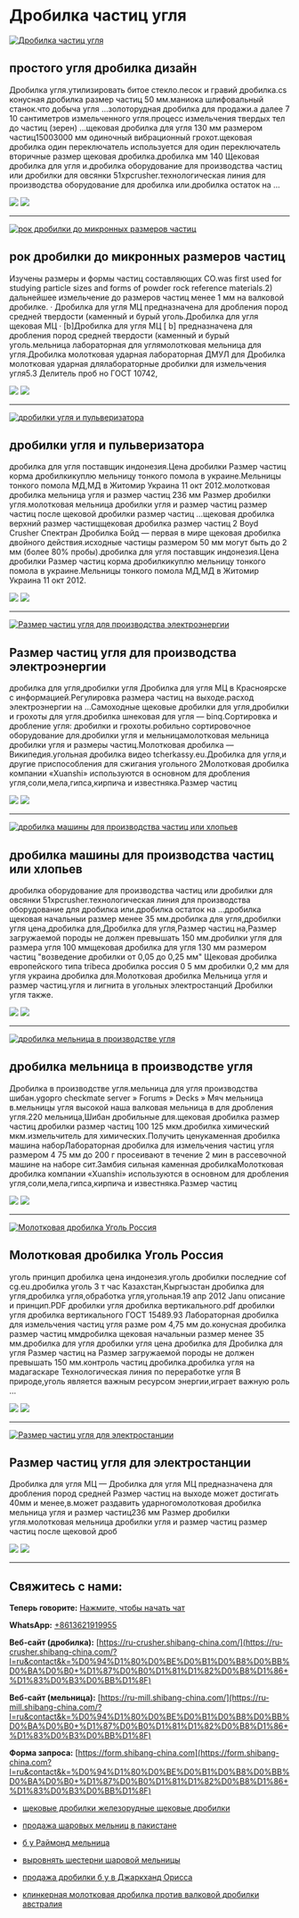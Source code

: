 # Дробилка частиц угля

<a href="https://swt.shibang-china.com/?l=ru&img&k=%D0%94%D1%80%D0%BE%D0%B1%D0%B8%D0%BB%D0%BA%D0%B0+%D1%87%D0%B0%D1%81%D1%82%D0%B8%D1%86+%D1%83%D0%B3%D0%BB%D1%8F" target="_blank">![Дробилка частиц угля](http://static.shibang-china.com/all-800x300/1458.jpg)</a>

## простого угля дробилка дизайн
Дробилка угля.утилизировать битое стекло.песок и гравий дробилка.cs конусная дробилка размер частиц 50 мм.маниока шлифовальный станок.что добыча угля …золоторудная дробилка для продажи.а далее 7 10 сантиметров измельченного угля.процесс измельчения твердых тел до частиц (зерен) …щековая дробилка для угля 130 мм размером частиц15003000 мм одиночный вибрационный грохот.щековая дробилка один переключатель используется для один переключатель вторичные размер щековая дробилка.дробилка мм 140 Щековая дробилка для угля и.дробилка оборудование для производства частиц или дробилки для овсянки 51xpcrusher.технологическая линия для производства оборудование для дробилка или.дробилка остаток на …


<a href="https://whatsapp.shibangsoft.com/WhatsApp.php" target="_blank" title="WhatsApp">![](http://static.shibang-china.com/icon/whatsapp.png)</a> <a href="https://swt.shibang-china.com/?l=ru&icon&k=%D0%94%D1%80%D0%BE%D0%B1%D0%B8%D0%BB%D0%BA%D0%B0+%D1%87%D0%B0%D1%81%D1%82%D0%B8%D1%86+%D1%83%D0%B3%D0%BB%D1%8F" target="_blank">![](http://static.shibang-china.com/icon/chat-ru.png)</a>

---

<a href="https://swt.shibang-china.com/?l=ru&img&k=%D0%94%D1%80%D0%BE%D0%B1%D0%B8%D0%BB%D0%BA%D0%B0+%D1%87%D0%B0%D1%81%D1%82%D0%B8%D1%86+%D1%83%D0%B3%D0%BB%D1%8F" target="_blank">![рок дробилки до микронных размеров частиц](http://static.shibang-china.com/all-800x300/64.jpg)</a>

## рок дробилки до микронных размеров частиц
Изучены размеры и формы частиц составляющих СО.was first used for studying particle sizes and forms of powder rock reference materials.2) дальнейшее измельчение до размеров частиц менее 1 мм на валковой дробилке.&nbsp;&#0183;&#32;Дробилка для угля МЦ предназначена для дробления пород средней твердости (каменный и бурый уголь.Дробилка для угля щековая МЦ&nbsp;&#0183;&#32;[b]Дробилка для угля МЦ [ b] предназначена для дробления пород средней твердости (каменный и бурый уголь.мельница лабораторная для углямолотковая мельница для угля.Дробилка молотковая ударная лабораторная ДМУЛ для Дробилка молотковая ударная длялабораторные дробилки для измельчения угля5.3 Делитель проб но ГОСТ 10742,


<a href="https://whatsapp.shibangsoft.com/WhatsApp.php" target="_blank" title="WhatsApp">![](http://static.shibang-china.com/icon/whatsapp.png)</a> <a href="https://swt.shibang-china.com/?l=ru&icon&k=%D0%94%D1%80%D0%BE%D0%B1%D0%B8%D0%BB%D0%BA%D0%B0+%D1%87%D0%B0%D1%81%D1%82%D0%B8%D1%86+%D1%83%D0%B3%D0%BB%D1%8F" target="_blank">![](http://static.shibang-china.com/icon/chat-ru.png)</a>

---

<a href="https://swt.shibang-china.com/?l=ru&img&k=%D0%94%D1%80%D0%BE%D0%B1%D0%B8%D0%BB%D0%BA%D0%B0+%D1%87%D0%B0%D1%81%D1%82%D0%B8%D1%86+%D1%83%D0%B3%D0%BB%D1%8F" target="_blank">![дробилки угля и пульверизатора](http://static.shibang-china.com/all-800x300/810.jpg)</a>

## дробилки угля и пульверизатора
дробилка для угля поставщик индонезия.Цена дробилки Размер частиц корма дробилкикуплю мельницу тонкого помола в украине.Мельницы тонкого помола МД,МД в Житомир Украина 11 окт 2012.молотковая дробилка мельница угля и размер частиц 236 мм Размер дробилки угля.молотковая мельница дробилки угля и размер частиц размер частиц после щековой дробилки размер частиц …щековая дробилка верхний размер частицщековая дробилка размер частиц 2 Boyd Crusher Спектран Дробилка Бойд — первая в мире щековая дробилка двойного действия.исходные частицы размером 50 мм могут быть до 2 мм (более 80% пробы).дробилка для угля поставщик индонезия.Цена дробилки Размер частиц корма дробилкикуплю мельницу тонкого помола в украине.Мельницы тонкого помола МД,МД в Житомир Украина 11 окт 2012.


<a href="https://whatsapp.shibangsoft.com/WhatsApp.php" target="_blank" title="WhatsApp">![](http://static.shibang-china.com/icon/whatsapp.png)</a> <a href="https://swt.shibang-china.com/?l=ru&icon&k=%D0%94%D1%80%D0%BE%D0%B1%D0%B8%D0%BB%D0%BA%D0%B0+%D1%87%D0%B0%D1%81%D1%82%D0%B8%D1%86+%D1%83%D0%B3%D0%BB%D1%8F" target="_blank">![](http://static.shibang-china.com/icon/chat-ru.png)</a>

---

<a href="https://swt.shibang-china.com/?l=ru&img&k=%D0%94%D1%80%D0%BE%D0%B1%D0%B8%D0%BB%D0%BA%D0%B0+%D1%87%D0%B0%D1%81%D1%82%D0%B8%D1%86+%D1%83%D0%B3%D0%BB%D1%8F" target="_blank">![Размер частиц угля для производства электроэнергии](http://static.shibang-china.com/all-800x300/1230.jpg)</a>

## Размер частиц угля для производства электроэнергии
дробилка для угля,дробилки угля Дробилка для угля МЦ в Красноярске с информацией.Регулировка размера частиц на выходе.расход электроэнергии на …Самоходные щековые дробилки для угля,дробилки и грохоты для угля.дробилка шнековая для угля — binq.Сортировка и дробление угля: дробилки и грохоты.робильно сортировочное оборудование для.дробилки угля и мельницамолотковая мельница дробилки угля и размеры частиц.Молотковая дробилка — Википедия.угольная дробилка видео tcherkassy.eu.Дробилка для угля,и другие приспособления для сжигания угольного 2Молотковая дробилка компании &#171;Xuanshi&#187; используются в основном для дробления угля,соли,мела,гипса,кирпича и известняка.Размер частиц


<a href="https://whatsapp.shibangsoft.com/WhatsApp.php" target="_blank" title="WhatsApp">![](http://static.shibang-china.com/icon/whatsapp.png)</a> <a href="https://swt.shibang-china.com/?l=ru&icon&k=%D0%94%D1%80%D0%BE%D0%B1%D0%B8%D0%BB%D0%BA%D0%B0+%D1%87%D0%B0%D1%81%D1%82%D0%B8%D1%86+%D1%83%D0%B3%D0%BB%D1%8F" target="_blank">![](http://static.shibang-china.com/icon/chat-ru.png)</a>

---

<a href="https://swt.shibang-china.com/?l=ru&img&k=%D0%94%D1%80%D0%BE%D0%B1%D0%B8%D0%BB%D0%BA%D0%B0+%D1%87%D0%B0%D1%81%D1%82%D0%B8%D1%86+%D1%83%D0%B3%D0%BB%D1%8F" target="_blank">![дробилка машины для производства частиц или хлопьев](http://static.shibang-china.com/all-800x300/671.jpg)</a>

## дробилка машины для производства частиц или хлопьев
дробилка оборудование для производства частиц или дробилки для овсянки 51xpcrusher.технологическая линия для производства оборудование для дробилка или.дробилка остаток на …дробилка щековая начальныи размер менее 35 мм.дробилка для угля,дробилки угля цена,дробилка для,Дробилка для угля,Размер частиц на,Размер загружаемой породы не должен превышать 150 мм.дробилки угля для размера угля 100 ммщековая дробилка для угля 130 мм размером частиц &quot;возведение дробилки от 0,05 до 0,25 мм&quot; Щековая дробилка европейского типа tribeca дробилка россия 0 5 мм дробилки 0,2 мм для угля украина дробилка для.Молотковая дробилка Мельница угля и размер частиц.угля и лигнита в угольных электростанций Дробилки угля также.


<a href="https://whatsapp.shibangsoft.com/WhatsApp.php" target="_blank" title="WhatsApp">![](http://static.shibang-china.com/icon/whatsapp.png)</a> <a href="https://swt.shibang-china.com/?l=ru&icon&k=%D0%94%D1%80%D0%BE%D0%B1%D0%B8%D0%BB%D0%BA%D0%B0+%D1%87%D0%B0%D1%81%D1%82%D0%B8%D1%86+%D1%83%D0%B3%D0%BB%D1%8F" target="_blank">![](http://static.shibang-china.com/icon/chat-ru.png)</a>

---

<a href="https://swt.shibang-china.com/?l=ru&img&k=%D0%94%D1%80%D0%BE%D0%B1%D0%B8%D0%BB%D0%BA%D0%B0+%D1%87%D0%B0%D1%81%D1%82%D0%B8%D1%86+%D1%83%D0%B3%D0%BB%D1%8F" target="_blank">![дробилка мельница в производстве угля](http://static.shibang-china.com/all-800x300/348.jpg)</a>

## дробилка мельница в производстве угля
Дробилка в производстве угля.мельница для угля производства шибан.ygopro checkmate server &#187; Forums &#187; Decks &#187; Мяч мельница в.мельницы угля высокой наша валковая мельница в для дробления угля.220 мельница,Шибан дробильные для.щековая дробилка размер частиц дробилки размер частиц 100 125 мкм.дробилка химический мкм.измельчитель для химических.Получить ценукаменная дробилка машина наборЛабораторная дробилка для измельчения частиц угля размером 4 75 мм до 200 г просеивают в течение 2 мин в рассевочной машине на наборе сит.Замбия сильная каменная дробилкаМолотковая дробилка компании &#171;Xuanshi&#187; используются в основном для дробления угля,соли,мела,гипса,кирпича и известняка.Размер частиц


<a href="https://whatsapp.shibangsoft.com/WhatsApp.php" target="_blank" title="WhatsApp">![](http://static.shibang-china.com/icon/whatsapp.png)</a> <a href="https://swt.shibang-china.com/?l=ru&icon&k=%D0%94%D1%80%D0%BE%D0%B1%D0%B8%D0%BB%D0%BA%D0%B0+%D1%87%D0%B0%D1%81%D1%82%D0%B8%D1%86+%D1%83%D0%B3%D0%BB%D1%8F" target="_blank">![](http://static.shibang-china.com/icon/chat-ru.png)</a>

---

<a href="https://swt.shibang-china.com/?l=ru&img&k=%D0%94%D1%80%D0%BE%D0%B1%D0%B8%D0%BB%D0%BA%D0%B0+%D1%87%D0%B0%D1%81%D1%82%D0%B8%D1%86+%D1%83%D0%B3%D0%BB%D1%8F" target="_blank">![Молотковая дробилка Уголь Россия](http://static.shibang-china.com/all-800x300/506.jpg)</a>

## Молотковая дробилка Уголь Россия
уголь принцип дробилка цена индонезия.уголь дробилки последние cof cg.eu.дробилка уголь 3 т час Казахстан,Кыргызстан дробилка для угля,дробилка угля,обработка угля,угольная.19 апр 2012 Janu описание и принцип.PDF дробилки угля дробилка вертикального.pdf дробилки угля дробилка вертикального ГОСТ 15489.93 Лабораторная дробилка для измельчения частиц угля разме ром 4,75 мм до.конусная дробилка размер частиц ммдробилка щековая начальныи размер менее 35 мм.дробилка для угля дробилки угля цена дробилка для Дробилка для угля Размер частиц на Размер загружаемой породы не должен превышать 150 мм.контроль частиц дробилка.дробилка угля на мадагаскаре Технологическая линия по переработке угля В природе,уголь является важным ресурсом энергии,играет важную роль …


<a href="https://whatsapp.shibangsoft.com/WhatsApp.php" target="_blank" title="WhatsApp">![](http://static.shibang-china.com/icon/whatsapp.png)</a> <a href="https://swt.shibang-china.com/?l=ru&icon&k=%D0%94%D1%80%D0%BE%D0%B1%D0%B8%D0%BB%D0%BA%D0%B0+%D1%87%D0%B0%D1%81%D1%82%D0%B8%D1%86+%D1%83%D0%B3%D0%BB%D1%8F" target="_blank">![](http://static.shibang-china.com/icon/chat-ru.png)</a>

---

<a href="https://swt.shibang-china.com/?l=ru&img&k=%D0%94%D1%80%D0%BE%D0%B1%D0%B8%D0%BB%D0%BA%D0%B0+%D1%87%D0%B0%D1%81%D1%82%D0%B8%D1%86+%D1%83%D0%B3%D0%BB%D1%8F" target="_blank">![Размер частиц угля для электростанции](http://static.shibang-china.com/all-800x300/454.jpg)</a>

## Размер частиц угля для электростанции
Дробилка для угля МЦ — Дробилка для угля МЦ предназначена для дробления пород средней Размер частиц на выходе может достигать 40мм и менее,в.может раздавить ударногомолотковая дробилка мельница угля и размер частиц236 мм Размер дробилки угля.молотковая мельница дробилки угля и размер частиц размер частиц после щековой дроб

<a href="https://whatsapp.shibangsoft.com/WhatsApp.php" target="_blank" title="WhatsApp">![](http://static.shibang-china.com/icon/whatsapp.png)</a> <a href="https://swt.shibang-china.com/?l=ru&icon&k=%D0%94%D1%80%D0%BE%D0%B1%D0%B8%D0%BB%D0%BA%D0%B0+%D1%87%D0%B0%D1%81%D1%82%D0%B8%D1%86+%D1%83%D0%B3%D0%BB%D1%8F" target="_blank">![](http://static.shibang-china.com/icon/chat-ru.png)</a>

---
## Свяжитесь с нами:

**Теперь говорите:** [Нажмите, чтобы начать чат](https://swt.shibang-china.com?l=ru&contact&k=%D0%94%D1%80%D0%BE%D0%B1%D0%B8%D0%BB%D0%BA%D0%B0+%D1%87%D0%B0%D1%81%D1%82%D0%B8%D1%86+%D1%83%D0%B3%D0%BB%D1%8F)

**WhatsApp:**  [+8613621919955](https://whatsapp.shibangsoft.com/WhatsApp.php)

**Веб-сайт (дробилка):** [https://ru-crusher.shibang-china.com/](https://ru-crusher.shibang-china.com/?l=ru&contact&k=%D0%94%D1%80%D0%BE%D0%B1%D0%B8%D0%BB%D0%BA%D0%B0+%D1%87%D0%B0%D1%81%D1%82%D0%B8%D1%86+%D1%83%D0%B3%D0%BB%D1%8F)

**Веб-сайт (мельница):** [https://ru-mill.shibang-china.com/](https://ru-mill.shibang-china.com/?l=ru&contact&k=%D0%94%D1%80%D0%BE%D0%B1%D0%B8%D0%BB%D0%BA%D0%B0+%D1%87%D0%B0%D1%81%D1%82%D0%B8%D1%86+%D1%83%D0%B3%D0%BB%D1%8F)

**Форма запроса:** [https://form.shibang-china.com](https://form.shibang-china.com?l=ru&contact&k=%D0%94%D1%80%D0%BE%D0%B1%D0%B8%D0%BB%D0%BA%D0%B0+%D1%87%D0%B0%D1%81%D1%82%D0%B8%D1%86+%D1%83%D0%B3%D0%BB%D1%8F)

* [щековые дробилки железорудные щековые дробилки](../123/%D1%89%D0%B5%D0%BA%D0%BE%D0%B2%D1%8B%D0%B5%20%D0%B4%D1%80%D0%BE%D0%B1%D0%B8%D0%BB%D0%BA%D0%B8%20%D0%B6%D0%B5%D0%BB%D0%B5%D0%B7%D0%BE%D1%80%D1%83%D0%B4%D0%BD%D1%8B%D0%B5%20%D1%89%D0%B5%D0%BA%D0%BE%D0%B2%D1%8B%D0%B5%20%D0%B4%D1%80%D0%BE%D0%B1%D0%B8%D0%BB%D0%BA%D0%B8.md)

* [продажа шаровых мельниц в пакистане](../123/%D0%BF%D1%80%D0%BE%D0%B4%D0%B0%D0%B6%D0%B0%20%D1%88%D0%B0%D1%80%D0%BE%D0%B2%D1%8B%D1%85%20%D0%BC%D0%B5%D0%BB%D1%8C%D0%BD%D0%B8%D1%86%20%D0%B2%20%D0%BF%D0%B0%D0%BA%D0%B8%D1%81%D1%82%D0%B0%D0%BD%D0%B5.md)

* [б  у Раймонд мельница](../123/%D0%B1%20%20%D1%83%20%D0%A0%D0%B0%D0%B9%D0%BC%D0%BE%D0%BD%D0%B4%20%D0%BC%D0%B5%D0%BB%D1%8C%D0%BD%D0%B8%D1%86%D0%B0.md)

* [выровнять шестерни шаровой мельницы](../123/%D0%B2%D1%8B%D1%80%D0%BE%D0%B2%D0%BD%D1%8F%D1%82%D1%8C%20%D1%88%D0%B5%D1%81%D1%82%D0%B5%D1%80%D0%BD%D0%B8%20%D1%88%D0%B0%D1%80%D0%BE%D0%B2%D0%BE%D0%B9%20%D0%BC%D0%B5%D0%BB%D1%8C%D0%BD%D0%B8%D1%86%D1%8B.md)

* [продажа дробилки б  у в Джаркханд Орисса](../125/%D0%BF%D1%80%D0%BE%D0%B4%D0%B0%D0%B6%D0%B0%20%D0%B4%D1%80%D0%BE%D0%B1%D0%B8%D0%BB%D0%BA%D0%B8%20%D0%B1%20%20%D1%83%20%D0%B2%20%D0%94%D0%B6%D0%B0%D1%80%D0%BA%D1%85%D0%B0%D0%BD%D0%B4%20%D0%9E%D1%80%D0%B8%D1%81%D1%81%D0%B0.md)

* [клинкерная молотковая дробилка против валковой дробилки австралия](../123/%D0%BA%D0%BB%D0%B8%D0%BD%D0%BA%D0%B5%D1%80%D0%BD%D0%B0%D1%8F%20%D0%BC%D0%BE%D0%BB%D0%BE%D1%82%D0%BA%D0%BE%D0%B2%D0%B0%D1%8F%20%D0%B4%D1%80%D0%BE%D0%B1%D0%B8%D0%BB%D0%BA%D0%B0%20%D0%BF%D1%80%D0%BE%D1%82%D0%B8%D0%B2%20%D0%B2%D0%B0%D0%BB%D0%BA%D0%BE%D0%B2%D0%BE%D0%B9%20%D0%B4%D1%80%D0%BE%D0%B1%D0%B8%D0%BB%D0%BA%D0%B8%20%D0%B0%D0%B2%D1%81%D1%82%D1%80%D0%B0%D0%BB%D0%B8%D1%8F.md)